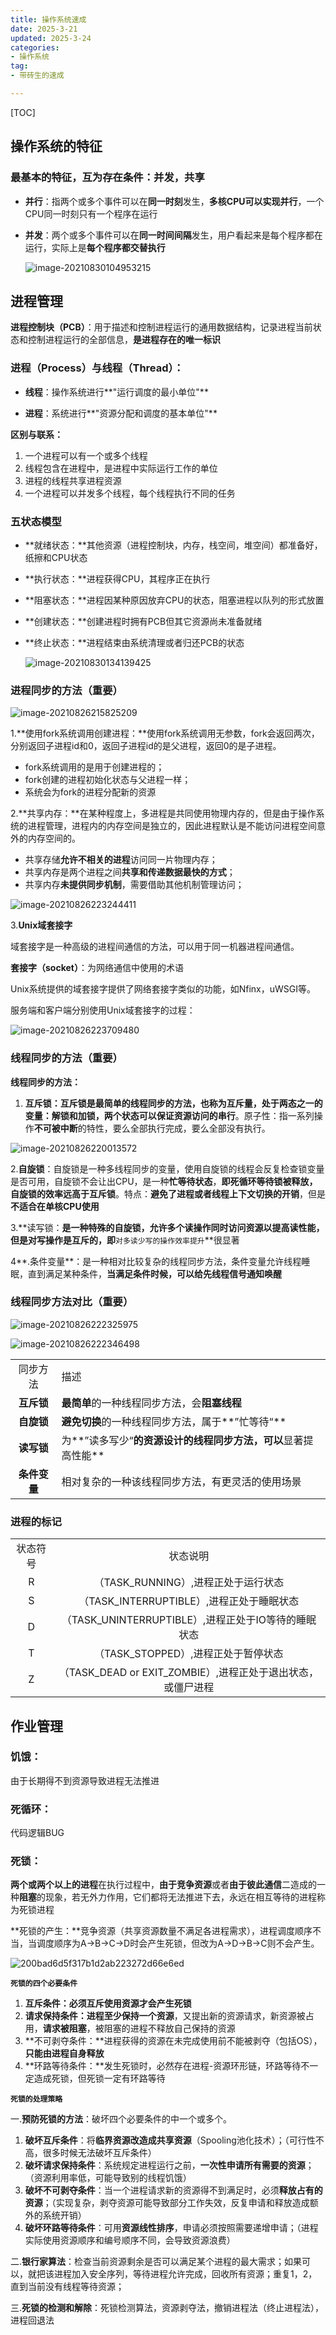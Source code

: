 ```yaml
---
title: 操作系统速成
date: 2025-3-21
updated: 2025-3-24
categories: 
- 操作系统
tag:
- 带砖生的速成

---
```


<!-- toc -->

[TOC]

## 操作系统的特征

### **最基本的特征**，互为存在条件：并发，共享

- **并行**：指两个或多个事件可以在**同一时刻**发生，**多核CPU可以实现并行**，一个CPU同一时刻只有一个程序在运行

- **并发**：两个或多个事件可以在**同一时间间隔**发生，用户看起来是每个程序都在运行，实际上是**每个程序都交替执行**

  ![image-20210830104953215](https://i-blog.csdnimg.cn/blog_migrate/feaf848afdd6d8dcc6d93ae8d4eb0773.png)

## 进程管理



**进程控制块（PCB）**：用于描述和控制进程运行的通用数据结构，记录进程当前状态和控制进程运行的全部信息，**是进程存在的唯一标识**

### **进程（Process）与线程（Thread）：**

- **线程**：操作系统进行**"运行调度的最小单位"**

- **进程**：系统进行**"资源分配和调度的基本单位"**

**区别与联系：**

1. 一个进程可以有一个或多个线程
2. 线程包含在进程中，是进程中实际运行工作的单位
3. 进程的线程共享进程资源
4. 一个进程可以并发多个线程，每个线程执行不同的任务

### **五状态模型**

- **就绪状态：**其他资源（进程控制块，内存，栈空间，堆空间）都准备好，纸擦和CPU状态

- **执行状态：**进程获得CPU，其程序正在执行

- **阻塞状态：**进程因某种原因放弃CPU的状态，阻塞进程以队列的形式放置

- **创建状态：**创建进程时拥有PCB但其它资源尚未准备就绪

- **终止状态：**进程结束由系统清理或者归还PCB的状态

  ![image-20210830134139425](https://s2.loli.net/2025/03/27/vAwKJLImseuFQZ3.png)

### **进程同步的方法（重要）**

![image-20210826215825209](https://s2.loli.net/2025/03/27/7Tqefo5haAFsrDm.png)

1.**使用fork系统调用创建进程：**使用fork系统调用无参数，fork会返回两次，分别返回子进程id和0，返回子进程id的是父进程，返回0的是子进程。

- fork系统调用的是用于创建进程的；
- fork创建的进程初始化状态与父进程一样；
- 系统会为fork的进程分配新的资源

2.**共享内存：**在某种程度上，多进程是共同使用物理内存的，但是由于操作系统的进程管理，进程内的内存空间是独立的，因此进程默认是不能访问进程空间意外的内存空间的。

- 共享存储**允许不相关的进程**访问同一片物理内存；
- 共享内存是两个进程之间**共享和传递数据最快的方式**；
- 共享内存**未提供同步机制**，需要借助其他机制管理访问；

![image-20210826223244411](https://s2.loli.net/2025/03/27/QeS4gqTP9MURsuJ.png)

3.**Unix域套接字**

域套接字是一种高级的进程间通信的方法，可以用于同一机器进程间通信。

**套接字（socket）**：为网络通信中使用的术语

Unix系统提供的域套接字提供了网络套接字类似的功能，如Nfinx，uWSGI等。

服务端和客户端分别使用Unix域套接字的过程：

![image-20210826223709480](https://s2.loli.net/2025/03/27/yuVb6H9NJ3SY51R.png)

### **线程同步的方法（重要）**

**线程同步的方法：**

1. **互斥锁：**互斥锁是最简单的线程同步的方法，也称为互斥量，处于两态之一的变量：**解锁和加锁**，两个状态可以**保证资源访问的串行**。原子性：指一系列操作**不可被中断**的特性，要么全部执行完成，要么全部没有执行。

![image-20210826220013572](https://s2.loli.net/2025/03/27/zEbUDMGqTQeL4av.png)

   2.**自旋锁**：自旋锁是一种多线程同步的变量，使用自旋锁的线程会反复检查锁变量是否可用，自旋锁不会让出CPU，是一种**忙等待状态**，**即死循环等待锁被释放，自旋锁的效率远高于互斥锁**。特点：**避免了进程或者线程上下文切换的开销**，但是**不适合在单核CPU使用**

​	3.**读写锁：**是一种特殊的自旋锁，允许多个读操作同时访问资源以提高读性能，但是对写操作是互斥的，即**`对多读少写的操作效率提升`**很显著

​	4**.条件变量**：是一种相对比较复杂的线程同步方法，条件变量允许线程睡眠，直到满足某种条件，**当满足条件时候，可以给先线程信号通知唤醒**

### 线程同步方法对比（重要）

![image-20210826222325975](https://s2.loli.net/2025/03/27/VShR8t4AvgToJpW.png)

![image-20210826222346498](https://s2.loli.net/2025/03/27/7iwsvre5c9SRP6m.png)

|              |                                                              |
| :----------: | ------------------------------------------------------------ |
|   同步方法   | 描述                                                         |
|  **互斥锁**  | **最简单**的一种线程同步方法，会**阻塞线程**                 |
|  **自旋锁**  | **避免切换**的一种线程同步方法，属于**”忙等待“**             |
|  **读写锁**  | 为**”读多写少“**的资源设计的线程同步方法，可以**显著提高性能** |
| **条件变量** | 相对复杂的一种该线程同步方法，有更灵活的使用场景             |

### 进程的标记

|          |                                                             |
| :------: | :---------------------------------------------------------: |
| 状态符号 |                          状态说明                           |
|    R     |             （TASK_RUNNING）,进程正处于运行状态             |
|    S     |          （TASK_INTERRUPTIBLE）,进程正处于睡眠状态          |
|    D     |     （TASK_UNINTERRUPTIBLE）,进程正处于IO等待的睡眠状态     |
|    T     |             （TASK_STOPPED）,进程正处于暂停状态             |
|    Z     | （TASK_DEAD or EXIT_ZOMBIE）,进程正处于退出状态，或僵尸进程 |

## 作业管理

### 饥饿：

由于长期得不到资源导致进程无法推进

### 死循环：

代码逻辑BUG

### 死锁：

**两个或两个以上的进程**在执行过程中，**由于竞争资源**或者**由于彼此通信**二造成的一种**阻塞**的现象，若无外力作用，它们都将无法推进下去，永远在相互等待的进程称为死锁进程

**死锁的产生：**竞争资源（共享资源数量不满足各进程需求），进程调度顺序不当，当调度顺序为A->B->C->D时会产生死锁，但改为A->D->B->C则不会产生。

![200bad6d5f317b1d2ab223272d66e6ed](https://s2.loli.net/2025/03/30/j4Pg9WQ5s2KUneq.png)

**`死锁的四个必要条件`**

1. **互斥条件：必须互斥使用资源才会产生死锁**
2. **请求保持条件：进程至少保持一个资源**，又提出新的资源请求，新资源被占用，**请求被阻塞**，被阻塞的进程不释放自己保持的资源
3. **不可剥夺条件：**进程获得的资源在未完成使用前不能被剥夺（包括OS），**只能由进程自身释放**
4. **环路等待条件：**发生死锁时，必然存在进程-资源环形链，环路等待不一定造成死锁，但死锁一定有环路等待

**`死锁的处理策略`**

一.**预防死锁的方法**：破坏四个必要条件的中一个或多个。

1. **破坏互斥条件**：将**临界资源改造成共享资源**（Spooling池化技术）；（可行性不高，很多时候无法破坏互斥条件）
2. **破坏请求保持条件**：系统规定进程运行之前，**一次性申请所有需要的资源**；（资源利用率低，可能导致别的线程饥饿）
3. **破坏不可剥夺条件**：当一个进程请求新的资源得不到满足时，必须**释放占有的资源**；（实现复杂，剥夺资源可能导致部分工作失效，反复申请和释放造成额外的系统开销）
4. **破坏环路等待条件**：可用**资源线性排序**，申请必须按照需要递增申请；（进程实际使用资源顺序和编号顺序不同，会导致资源浪费）

二.**银行家算法**：检查当前资源剩余是否可以满足某个进程的最大需求；如果可以，就把该进程加入安全序列，等待进程允许完成，回收所有资源；重复1，2，直到当前没有线程等待资源；

三.**死锁的检测和解除**：死锁检测算法，资源剥夺法，撤销进程法（终止进程法），进程回退法
